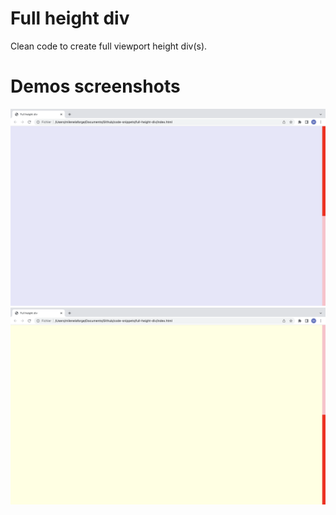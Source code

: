 # Full height div

Clean code to create full viewport height div(s). 

# Demos screenshots 

![full height div demo](full-height-div-01.png)  
![full height div demo](full-height-div-02.png)  
